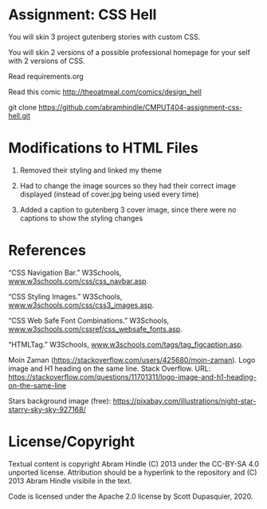 Assignment: CSS Hell
====================

You will skin 3 project gutenberg stories with custom CSS.

You will skin 2 versions of a possible professional homepage for your
self with 2 versions of CSS.

Read requirements.org

Read this comic http://theoatmeal.com/comics/design_hell

git clone https://github.com/abramhindle/CMPUT404-assignment-css-hell.git

Modifications to HTML Files
===========================

1. Removed their styling and linked my theme

2. Had to change the image sources so they had their correct image displayed (instead of cover.jpg being used every time)

3. Added a caption to gutenberg 3 cover image, since there were no captions to show the styling changes

References
==========

“CSS Navigation Bar.” W3Schools, www.w3schools.com/css/css_navbar.asp.

“CSS Styling Images.” W3Schools, www.w3schools.com/css/css3_images.asp.

“CSS Web Safe Font Combinations.” W3Schools, www.w3schools.com/cssref/css_websafe_fonts.asp.

“HTMLTag.” W3Schools, www.w3schools.com/tags/tag_figcaption.asp.

Moin Zaman (https://stackoverflow.com/users/425680/moin-zaman). Logo image and H1 heading on the same line. Stack Overflow. URL: https://stackoverflow.com/questions/11701311/logo-image-and-h1-heading-on-the-same-line

Stars background image (free):
https://pixabay.com/illustrations/night-star-starry-sky-sky-927168/

License/Copyright
=================

Textual content is copyright Abram Hindle (C) 2013 under the CC-BY-SA
4.0 unported license. Attribution should be a hyperlink to the
repository and (C) 2013 Abram Hindle visibile in the text.

Code is licensed under the Apache 2.0 license by Scott Dupasquier, 2020.


